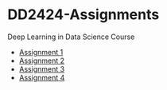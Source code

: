 # DD2424-Assignments
Deep Learning in Data Science Course

* [Assignment 1](Assignment%201/)
* [Assignment 2](Assignment%202/)
* [Assignment 3](Assignment%203/)
* [Assignment 4](Assignment%204/)
